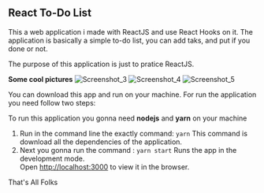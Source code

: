 ## React To-Do List
This a web application i made with ReactJS and use React Hooks on it. The application is basically a simple to-do list, you can add taks, and put if you done or not.

The purpose of this application is just to pratice ReactJS.

**Some cool pictures**
![Screenshot_3](https://user-images.githubusercontent.com/31253067/66283140-b2908700-e898-11e9-81a5-70fc2d3e2d64.png)
![Screenshot_4](https://user-images.githubusercontent.com/31253067/66283151-c805b100-e898-11e9-9acf-fc7d4a9838eb.png)
![Screenshot_5](https://user-images.githubusercontent.com/31253067/66283164-d05dec00-e898-11e9-9a84-70f7ced99ac6.png)

You can download this app and run on your machine. For run the application you need follow two steps: 

To run this application you gonna need **nodejs** and **yarn** on your machine

 1. Run in the command line the exactly command: `yarn` 
 This command is download all the dependencies of the application.
 2. Next you gonna run the command : `yarn start`
Runs the app in the development mode.  
Open [http://localhost:3000](http://localhost:3000/) to view it in the browser.


That's All Folks
